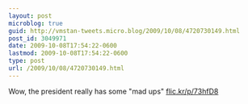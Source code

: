 ```yaml
---
layout: post
microblog: true
guid: http://vmstan-tweets.micro.blog/2009/10/08/4720730149.html
post_id: 3049971
date: 2009-10-08T17:54:22-0600
lastmod: 2009-10-08T17:54:22-0600
type: post
url: /2009/10/08/4720730149.html
---
```

Wow, the president really has some "mad ups" [flic.kr/p/73hfD8](http://flic.kr/p/73hfD8)
